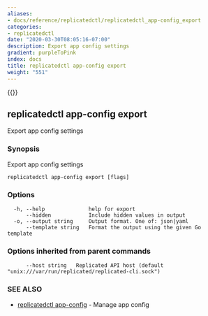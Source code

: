 ```yaml
---
aliases:
- docs/reference/replicatedctl/replicatedctl_app-config_export
categories:
- replicatedctl
date: "2020-03-30T08:05:16-07:00"
description: Export app config settings
gradient: purpleToPink
index: docs
title: replicatedctl app-config export
weight: "551"
---
```


{{<legacynotice>}}

## replicatedctl app-config export

Export app config settings

### Synopsis

Export app config settings

```
replicatedctl app-config export [flags]
```

### Options

```
  -h, --help              help for export
      --hidden            Include hidden values in output
  -o, --output string     Output format. One of: json|yaml
      --template string   Format the output using the given Go template
```

### Options inherited from parent commands

```
      --host string   Replicated API host (default "unix:///var/run/replicated/replicated-cli.sock")
```

### SEE ALSO

* [replicatedctl app-config](/api/replicatedctl/replicatedctl_app-config/)	 - Manage app config

